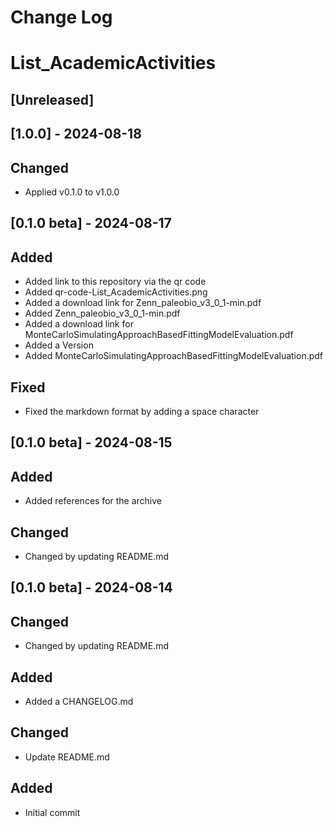 # Change Log
# List_AcademicActivities

## [Unreleased]

## [1.0.0] - 2024-08-18
## Changed
- Applied v0.1.0 to v1.0.0

## [0.1.0 beta] - 2024-08-17
## Added
- Added link to this repository via the qr code
- Added qr-code-List_AcademicActivities.png
- Added a download link for Zenn_paleobio_v3_0_1-min.pdf
- Added Zenn_paleobio_v3_0_1-min.pdf
- Added a download link for MonteCarloSimulatingApproachBasedFittingModelEvaluation.pdf
- Added a Version
- Added MonteCarloSimulatingApproachBasedFittingModelEvaluation.pdf

## Fixed
- Fixed the markdown format by adding a space character

## [0.1.0 beta] - 2024-08-15
## Added
- Added references for the archive

## Changed
- Changed by updating README.md

## [0.1.0 beta] - 2024-08-14
## Changed
- Changed by updating README.md

## Added
- Added a CHANGELOG.md

## Changed
- Update README.md

## Added
- Initial commit

